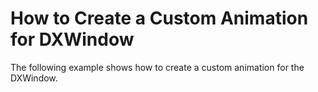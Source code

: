 # How to Create a Custom Animation for DXWindow


<p>The following example shows how to create a custom animation for the DXWindow.</p>

<br/>


